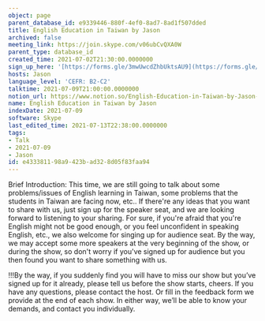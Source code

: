 ```yaml
---
object: page
parent_database_id: e9339446-880f-4ef0-8ad7-8ad1f507dded
title: English Education in Taiwan by Jason
archived: false
meeting_link: https://join.skype.com/v06ubCvQXA0W
parent_type: database_id
created_time: 2021-07-02T21:30:00.0000000
sign_up_here: '[https://forms.gle/3mwUwcdZhbUktsAU9](https://forms.gle/3mwUwcdZhbUktsAU9)'
hosts: Jason
language_level: 'CEFR: B2-C2'
talktime: 2021-07-09T21:00:00.0000000
notion_url: https://www.notion.so/English-Education-in-Taiwan-by-Jason-e433381198a9423bad328d05f83faa94
name: English Education in Taiwan by Jason
indexDate: 2021-07-09
software: Skype
last_edited_time: 2021-07-13T22:38:00.0000000
tags:
- Talk
- 2021-07-09
- Jason
id: e4333811-98a9-423b-ad32-8d05f83faa94
---
```





Brief Introduction: This time, we are still going to talk about some problems/issues of English learning in Taiwan, some problems that the students in Taiwan are facing now, etc.. If there're any ideas that you want to share with us, just sign up for the speaker seat, and we are looking forward to listening to your sharing. 
For sure, if you're afraid that you're English might not be good enough, or you feel unconfident in speaking English, etc., we also welcome for singing up for audience seat. By the way, we may accept some more speakers at the very beginning of the show, or during the show, so don't worry if you've signed up for audience but you then found you want to share something with us.

!!!By the way, if you suddenly find you will have to miss our show but you’ve signed up for it already, please tell us before the show starts, cheers.
If you have any questions, please contact the host. Or fill in the feedback form we provide at the end of each show. In either way, we’ll be able to know your demands, and contact you individually.

